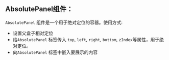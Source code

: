 ## AbsolutePanel组件：
`AbsolutePanel` 组件是一个用于绝对定位的容器。使用方式:
- 设置父盒子相对定位
- 给`AbsolutePanel` 标签传入 `top`, `left`, `right`, `bottom`, `zIndex`等属性，用于绝对定位。
- 向`AbsolutePanel` 标签中嵌入要展示的内容


